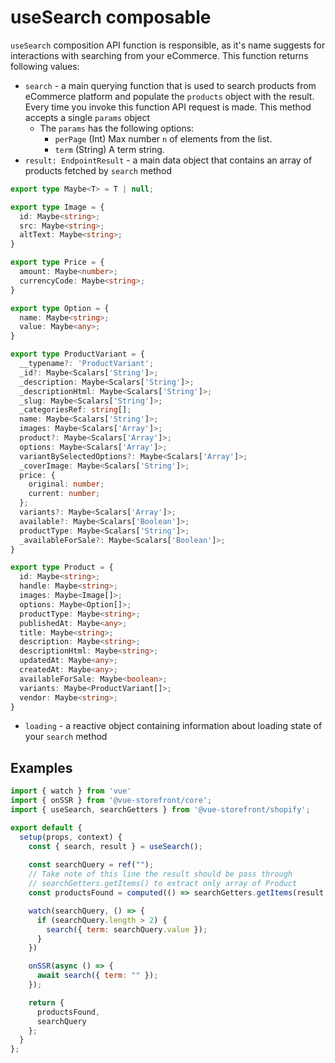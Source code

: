 # useSearch composable

`useSearch` composition API function is responsible, as it's name suggests for interactions with searching from your eCommerce. This function returns following values:

- `search` - a main querying function that is used to search products from eCommerce platform and populate the `products` object with the result. Every time you invoke this function API request is made. This method accepts a single `params` object
    - The `params` has the following options:
        - `perPage` (Int) Max number `n` of elements from the list.
        - `term` (String) A term string.
- `result: EndpointResult` - a main data object that contains an array of products fetched by `search` method

```typescript
export type Maybe<T> = T | null;

export type Image = {
  id: Maybe<string>;
  src: Maybe<string>;
  altText: Maybe<string>;
}

export type Price = {
  amount: Maybe<number>;
  currencyCode: Maybe<string>;
}

export type Option = {
  name: Maybe<string>;
  value: Maybe<any>;
}

export type ProductVariant = {
  __typename?: 'ProductVariant';
  _id?: Maybe<Scalars['String']>;
  _description: Maybe<Scalars['String']>;
  _descriptionHtml: Maybe<Scalars['String']>;
  _slug: Maybe<Scalars['String']>;
  _categoriesRef: string[];
  name: Maybe<Scalars['String']>;
  images: Maybe<Scalars['Array']>;
  product?: Maybe<Scalars['Array']>;
  options: Maybe<Scalars['Array']>;
  variantBySelectedOptions?: Maybe<Scalars['Array']>;
  _coverImage: Maybe<Scalars['String']>;
  price: {
    original: number;
    current: number;
  };
  variants?: Maybe<Scalars['Array']>;
  available?: Maybe<Scalars['Boolean']>;
  productType: Maybe<Scalars['String']>;
  _availableForSale?: Maybe<Scalars['Boolean']>;
}

export type Product = {
  id: Maybe<string>;
  handle: Maybe<string>;
  images: Maybe<Image[]>;
  options: Maybe<Option[]>;
  productType: Maybe<string>;
  publishedAt: Maybe<any>;
  title: Maybe<string>;
  description: Maybe<string>;
  descriptionHtml: Maybe<string>;
  updatedAt: Maybe<any>;
  createdAt: Maybe<any>;
  availableForSale: Maybe<boolean>;
  variants: Maybe<ProductVariant[]>;
  vendor: Maybe<string>;
}
```
- `loading` - a reactive object containing information about loading state of your `search` method

## Examples

```javascript
import { watch } from 'vue'
import { onSSR } from '@vue-storefront/core';
import { useSearch, searchGetters } from '@vue-storefront/shopify';

export default {
  setup(props, context) {
    const { search, result } = useSearch();
    
    const searchQuery = ref("");
    // Take note of this line the result should be pass through 
    // searchGetters.getItems() to extract only array of Product
    const productsFound = computed(() => searchGetters.getItems(result.value));

    watch(searchQuery, () => {
      if (searchQuery.length > 2) {
        search({ term: searchQuery.value });
      }
    })

    onSSR(async () => {
      await search({ term: "" });
    });

    return {
      productsFound,
      searchQuery
    };
  }
};
```
